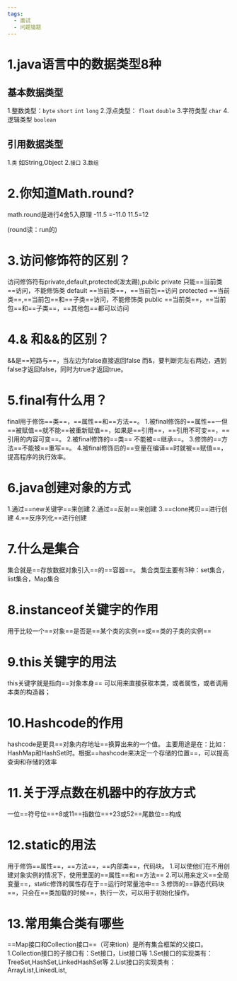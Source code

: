 ```yaml
---
tags:
  - 面试
  - 问题错题
---
```

# 1.java语言中的数据类型8种
## 基本数据类型
1.整数类型：`byte` `short` `int` `long`
2.浮点类型： `float` `double`
3.字符类型 `char`
4.逻辑类型 `boolean`
## 引用数据类型
1.`类` 如String,Object 2.`接口` 3.`数组` 
# 2.你知道Math.round?
math.round是进行4舍5入原理
-11.5 =-11.0
11.5=12

(round读：run的)
# 3.访问修饰符的区别？
访问修饰符有private,default,protected(泼太踢),pubilc
private 只能==当前类==访问，不能修饰类
default ==当前类==，==当前包==访问
protected ==当前类==,==当前包==和==子类==访问，不能修饰类
public ==当前类==，==当前包==和==子类==，==其他包==都可以访问
# 4.& 和&&的区别？
&&是==短路与==，当左边为false直接返回false
而&，要判断完左右两边，遇到false才返回false，同时为true才返回true。

# 5.final有什么用？
final用于修饰==类==，==属性==和==方法==。
1.被final修饰的==属性==一但==被赋值==就不能==被重新赋值==，如果是==引用==，==引用不可变==，==引用的内容可变==。
2.被final修饰的==类== 不能被==继承==。
3.修饰的==方法==不能被==重写==。
4.被final修饰后的==变量在编译==时就被==赋值==，提高程序的执行效率。

# 6.java创建对象的方式
1.通过==new关键字==来创建
2.通过==反射==来创建
3.==clone拷贝==进行创建
4.==反序列化==进行创建

# 7.什么是集合
集合就是==存放数据对象引入==的==容器==。
集合类型主要有3种：set集合，list集合，Map集合

# 8.instanceof关键字的作用
用于比较一个==对象==是否是==某个类的实例==或==类的子类的实例==

# 9.this关键字的用法
this关键字就是指向==对象本身==
可以用来直接获取本类，或者属性，或者调用本类的构造器；

# 10.Hashcode的作用
hashcode是更具==对象内存地址==换算出来的一个值。
主要用途是在：比如：HashMap和HashSet时。根据==hashcode来决定一个存储的位置==，可以提高查询和存储的效率

# 11.关于浮点数在机器中的存放方式
一位==符号位==+8或11==指数位==+23或52==尾数位==构成
# 12.static的用法
用于修饰==属性==，==方法==，==内部类==，代码块。
1.可以使他们在不用创建对象实例的情况下，使用里面的==属性==和==方法==
2.可以用来定义==全局变量==，static修饰的属性存在于==运行时常量池中==
3.修饰的==静态代码块==，只会在==类加载的时候==，执行一次，可以用于初始化操作。
# 13.常用集合类有哪些
==Map接口和Collection接口==（可来tion）是所有集合框架的父接口。
1.Collection接口的子接口有：Set接口，List接口等
	1.Set接口的实现类有：TreeSet,HashSet,LinkedHashSet等
	2.List接口的实现类有：ArrayList,LinkedList,